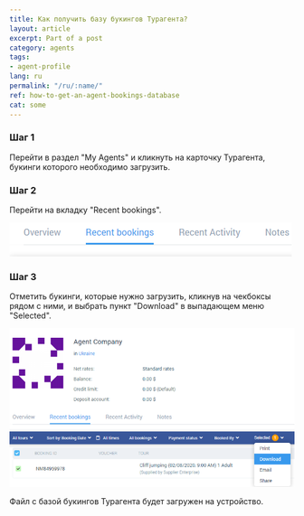 ```yaml
---
title: Как получить базу букингов Турагента?
layout: article
excerpt: Part of a post
category: agents
tags:
- agent-profile
lang: ru
permalink: "/ru/:name/"
ref: how-to-get-an-agent-bookings-database
cat: some
---
```


### **Шаг 1**

Перейти в раздел "My Agents" и кликнуть на карточку Турагента, букинги которого необходимо загрузить.

### **Шаг 2**

Перейти на вкладку "Recent bookings".

![Agent_recent_bookings2](/assets/images/agent_recent_bookings2.png)

### **Шаг 3**

Отметить букинги, которые нужно загрузить, кликнув на чекбоксы рядом с ними, и выбрать пункт "Download" в выпадающем меню "Selected".

![How_to_get_an_agent_bookings_database1](/assets/images/how_to_get_an_agent_bookings_database1.png)

Файл с базой букингов Турагента будет загружен на устройство.